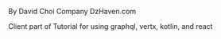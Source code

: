 By David Choi
Company DzHaven.com

Client part of Tutorial for using graphql, vertx, kotlin, and react
